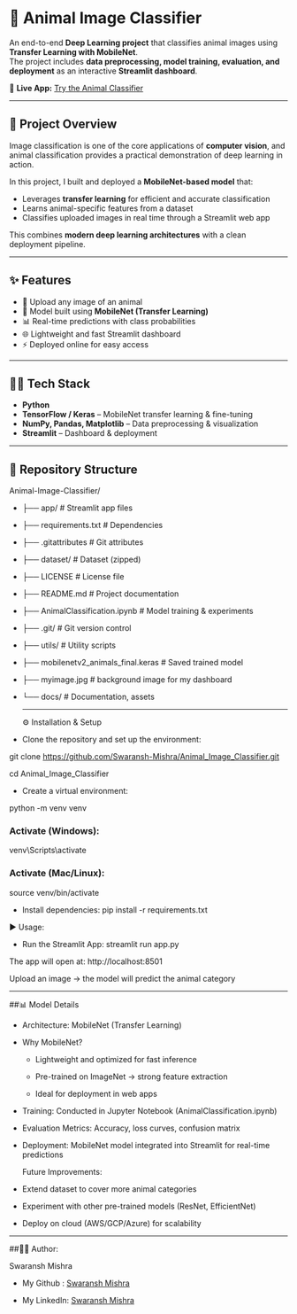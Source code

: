 # 🐾 Animal Image Classifier

An end-to-end **Deep Learning project** that classifies animal images using **Transfer Learning with MobileNet**.  
The project includes **data preprocessing, model training, evaluation, and deployment** as an interactive **Streamlit dashboard**.  

🔗 **Live App:** [Try the Animal Classifier](https://animal-image-classifier-ygetnvrrr6doh2dwrprqfa.streamlit.app/)  

---

## 📖 Project Overview

Image classification is one of the core applications of **computer vision**, and animal classification provides a practical demonstration of deep learning in action.  

In this project, I built and deployed a **MobileNet-based model** that:  
- Leverages **transfer learning** for efficient and accurate classification  
- Learns animal-specific features from a dataset  
- Classifies uploaded images in real time through a Streamlit web app  

This combines **modern deep learning architectures** with a clean deployment pipeline.

---

## ✨ Features

- 📂 Upload any image of an animal  
- 🧠 Model built using **MobileNet (Transfer Learning)**  
- 📊 Real-time predictions with class probabilities  
- 🌐 Lightweight and fast Streamlit dashboard  
- ⚡ Deployed online for easy access  

---

## 🧑‍💻 Tech Stack

- **Python**  
- **TensorFlow / Keras** – MobileNet transfer learning & fine-tuning  
- **NumPy, Pandas, Matplotlib** – Data preprocessing & visualization  
- **Streamlit** – Dashboard & deployment  

---

## 📂 Repository Structure

Animal-Image-Classifier/
- ├── app/ # Streamlit app files
- ├── requirements.txt # Dependencies
- ├── .gitattributes # Git attributes
- ├── dataset/ # Dataset (zipped)
- ├── LICENSE # License file
- ├── README.md # Project documentation
- ├── AnimalClassification.ipynb # Model training & experiments
- ├── .git/ # Git version control
- ├── utils/ # Utility scripts
- ├── mobilenetv2_animals_final.keras # Saved trained model
- ├── myimage.jpg # background image for my dashboard
- └── docs/ # Documentation, assets

  ---

  ⚙️ Installation & Setup

- Clone the repository and set up the environment:


git clone https://github.com/Swaransh-Mishra/Animal_Image_Classifier.git

cd Animal_Image_Classifier

- Create a virtual environment:

python -m venv venv
### Activate (Windows):
venv\Scripts\activate
### Activate (Mac/Linux):
source venv/bin/activate

- Install dependencies:
  pip install -r requirements.txt

▶️ Usage:
- Run the Streamlit App:
  streamlit run app.py

The app will open at: http://localhost:8501

Upload an image → the model will predict the animal category

---

##📊 Model Details

- Architecture: MobileNet (Transfer Learning)

- Why MobileNet?

  - Lightweight and optimized for fast inference

  - Pre-trained on ImageNet → strong feature extraction

  - Ideal for deployment in web apps

- Training: Conducted in Jupyter Notebook (AnimalClassification.ipynb)

- Evaluation Metrics: Accuracy, loss curves, confusion matrix

- Deployment: MobileNet model integrated into Streamlit for real-time predictions

  Future Improvements:

- Extend dataset to cover more animal categories

- Experiment with other pre-trained models (ResNet, EfficientNet)

- Deploy on cloud (AWS/GCP/Azure) for scalability

---

##👨‍💻 Author:

Swaransh Mishra

- My Github  : [Swaransh Mishra](https://github.com/Swaransh-Mishra)

- My LinkedIn: [Swaransh Mishra](https://www.linkedin.com/in/swaransh-mishra-a85123258/)
